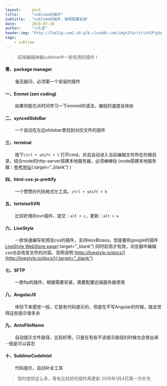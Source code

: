 ```yaml
---
layout:     post
title:      "sublime的插件"
subtitle:   "sublime的插件，按照需要安装"
date:       2015-07-30
author:     "小久哥"
header-img: "http://7xp21g.com1.z0.glb.clouddn.com/img%2Farticle%2Ftpbg%2Fsublime.jpg"
tags:
    - sublime
---
```


>前端编辑神器sublime中一些有用的插件！

#### 零、package manager
&nbsp;&nbsp;&nbsp;&nbsp;&nbsp;&nbsp;&nbsp;&nbsp;毫无疑问，必须第一个安装的插件

#### 一、Emmet (zen coding) 
&nbsp;&nbsp;&nbsp;&nbsp;&nbsp;&nbsp;&nbsp;&nbsp;如果你能花点时间学习一下emmet的语法，编程的速度会快些

#### 二、syncedSideBar 
&nbsp;&nbsp;&nbsp;&nbsp;&nbsp;&nbsp;&nbsp;&nbsp;一个自动在左边slidebar里找到对应文件的插件

#### 三、terminal
&nbsp;&nbsp;&nbsp;&nbsp;&nbsp;&nbsp;&nbsp;&nbsp;按下`ctrl + shift + t` 打开cmd，并且自动进入当前编辑文件所在的根目录，结合node的http-server搭建本地服务器，必须棒棒哒 (node搭建本地服务器：[参考地址](http://skybjf.github.io/2015/04/07/node-http-server/){:target="_blank"} )

#### 四、html-css-js-prettify
&nbsp;&nbsp;&nbsp;&nbsp;&nbsp;&nbsp;&nbsp;&nbsp;一个赞赞的代码格式化工具。`ctrl + shift + h`

#### 五、tortoiseSVN
&nbsp;&nbsp;&nbsp;&nbsp;&nbsp;&nbsp;&nbsp;&nbsp;比较好用的svn插件，提交：`alt + c`，更新：`alt + u`

#### 六、LiveStyle
&nbsp;&nbsp;&nbsp;&nbsp;&nbsp;&nbsp;&nbsp;&nbsp;一款快速编写和预览css的插件，支持less和sass。但是要和google的插件 [LiveStyle WebStore page](https://chrome.google.com/webstore/detail/emmet-livestyle/diebikgmpmeppiilkaijjbdgciafajmg){:target="_blank"} 同时启用才有效，浏览器中编辑css也会改变文件的内容。官网说明 [http://livestyle.io/docs/](http://livestyle.io/docs/){:target="_blank"}

#### 七、SFTP
&nbsp;&nbsp;&nbsp;&nbsp;&nbsp;&nbsp;&nbsp;&nbsp;一款ftp的插件，根据需要安装，需要配置远端服务器使用

#### 八、AngularJS
&nbsp;&nbsp;&nbsp;&nbsp;&nbsp;&nbsp;&nbsp;&nbsp;体验下来感觉一般，它是有代码提示的，但是在不写Angular的时候，就会觉得这些提示很多余

#### 九、AntoFileName
&nbsp;&nbsp;&nbsp;&nbsp;&nbsp;&nbsp;&nbsp;&nbsp;自动提示文件路径，比较好用，只是在有些不该提示路径的时候也会冒出来···倒是可以容忍

#### 十、SublimeCodeIntel
&nbsp;&nbsp;&nbsp;&nbsp;&nbsp;&nbsp;&nbsp;&nbsp;代码提示，自动补全工具


>暂时提供这么多，等有比较好的插件再更新
>2016年1月4日第一次补充